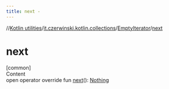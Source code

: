 ```yaml
---
title: next -
---
```

//[Kotlin utilities](../../index.html)/[it.czerwinski.kotlin.collections](../index.html)/[EmptyIterator](index.html)/[next](next.html)



# next  
[common]  
Content  
open operator override fun [next](next.html)(): [Nothing](https://kotlinlang.org/api/latest/jvm/stdlib/kotlin/-nothing/index.html)  



